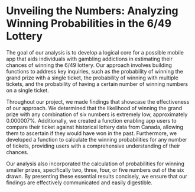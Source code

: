 # Unveiling the Numbers: Analyzing Winning Probabilities in the 6/49 Lottery

The goal of our analysis is to develop a logical core for a possible mobile app that aids individuals with gambling addictions in estimating their chances of winning the 6/49 lottery. Our approach involves building functions to address key inquiries, such as the probability of winning the grand prize with a single ticket, the probability of winning with multiple tickets, and the probability of having a certain number of winning numbers on a single ticket.

Throughout our project, we made findings that showcase the effectiveness of our approach. We determined that the likelihood of winning the grand prize with any combination of six numbers is extremely low, approximately 0.000007%. Additionally, we created a function enabling app users to compare their ticket against historical lottery data from Canada, allowing them to ascertain if they would have won in the past. Furthermore, we developed a function to calculate the winning probabilities for any number of tickets, providing users with a comprehensive understanding of their chances.

Our analysis also incorporated the calculation of probabilities for winning smaller prizes, specifically two, three, four, or five numbers out of the six drawn. By presenting these essential results concisely, we ensure that our findings are effectively communicated and easily digestible.
